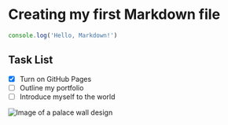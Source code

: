 # Creating my first Markdown file

```js
console.log('Hello, Markdown!') 
```
## Task List
- [x] Turn on GitHub Pages
- [ ] Outline my portfolio
- [ ] Introduce myself to the world

![Image of a palace wall design](https://github.com/user-attachments/assets/55684e35-1e38-4d3d-a5fe-911ee4c43b28)

